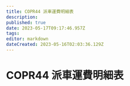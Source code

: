 ```yaml
---
title: COPR44 派車運費明細表
description: 
published: true
date: 2023-05-17T09:17:46.957Z
tags: 
editor: markdown
dateCreated: 2023-05-16T02:03:36.129Z
---
```


# COPR44 派車運費明細表

